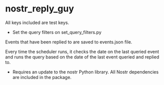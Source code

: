 # nostr_reply_guy

All keys included are test keys.

- Set the query filters on set_query_filters.py

Events that have been replied to are saved to events.json file.

Every time the scheduler runs, it checks the date on the last queried event and runs the query based on the date of the last event queried and replied to.

- Requires an update to the nostr Python library. All Nostr dependencies are included in the package.
